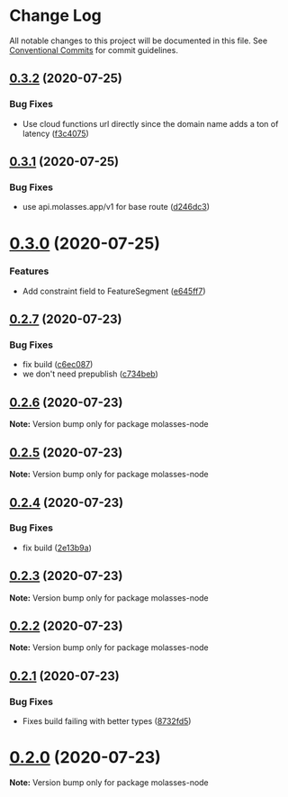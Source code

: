 # Change Log

All notable changes to this project will be documented in this file.
See [Conventional Commits](https://conventionalcommits.org) for commit guidelines.

## [0.3.2](https://github.com/molassesapp/molasses-node/compare/v0.3.1...v0.3.2) (2020-07-25)


### Bug Fixes

* Use cloud functions url directly since the domain name adds a ton of latency ([f3c4075](https://github.com/molassesapp/molasses-node/commit/f3c40757dc93b8a055d7852f46d24a065300b14c))





## [0.3.1](https://github.com/molassesapp/molasses-node/compare/v0.3.0...v0.3.1) (2020-07-25)


### Bug Fixes

* use api.molasses.app/v1 for base route ([d246dc3](https://github.com/molassesapp/molasses-node/commit/d246dc36be3fd8e3e4e60ec1c3ea9f22ebb21e2b))





# [0.3.0](https://github.com/molassesapp/molasses-node/compare/v0.2.7...v0.3.0) (2020-07-25)


### Features

* Add constraint field to FeatureSegment ([e645ff7](https://github.com/molassesapp/molasses-node/commit/e645ff789959496c442c6d3f206a715a51444687))





## [0.2.7](https://github.com/molassesapp/molasses-node/compare/v0.2.6...v0.2.7) (2020-07-23)


### Bug Fixes

* fix build ([c6ec087](https://github.com/molassesapp/molasses-node/commit/c6ec087745349b52d121292ebcee7d284790b647))
* we don't need prepublish ([c734beb](https://github.com/molassesapp/molasses-node/commit/c734beb786f1c5a411a337072f0835d3bdccb30d))





## [0.2.6](https://github.com/molassesapp/molasses-node/compare/v0.2.5...v0.2.6) (2020-07-23)

**Note:** Version bump only for package molasses-node





## [0.2.5](https://github.com/molassesapp/molasses-node/compare/v0.2.4...v0.2.5) (2020-07-23)

**Note:** Version bump only for package molasses-node





## [0.2.4](https://github.com/molassesapp/molasses-node/compare/v0.2.3...v0.2.4) (2020-07-23)


### Bug Fixes

* fix build ([2e13b9a](https://github.com/molassesapp/molasses-node/commit/2e13b9a79464f5c9ba591a54fe6d8546622d8fac))





## [0.2.3](https://github.com/molassesapp/molasses-node/compare/v0.2.2...v0.2.3) (2020-07-23)

**Note:** Version bump only for package molasses-node





## [0.2.2](https://github.com/molassesapp/molasses-node/compare/v0.2.1...v0.2.2) (2020-07-23)

**Note:** Version bump only for package molasses-node





## [0.2.1](https://github.com/molassesapp/molasses-node/compare/v0.2.0...v0.2.1) (2020-07-23)


### Bug Fixes

* Fixes build failing with better types ([8732fd5](https://github.com/molassesapp/molasses-node/commit/8732fd5b90177c48df0d66b2b596c34fa6e05041))





# [0.2.0](https://github.com/molassesapp/molasses-node/compare/v0.1.5...v0.2.0) (2020-07-23)

**Note:** Version bump only for package molasses-node
